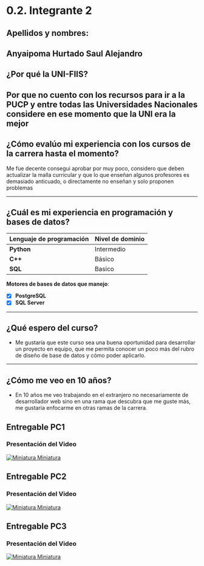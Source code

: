 # 0.2. Integrante 2
## Apellidos y nombres:

Anyaipoma Hurtado Saul Alejandro
---
## ¿Por qué la UNI-FIIS?

Por que no cuento con los recursos para ir a la PUCP y entre todas las Universidades Nacionales considere en ese momento que la UNI era la mejor
---

## ¿Cómo evalúo mi experiencia con los cursos de la carrera hasta el momento?

Me fue decente consegui aprobar por muy poco, considero que deben actualizar la malla curricular y que lo que enseñan algunos profesores es demasiado anticuado, o directamente no enseñan y solo proponen problemas

---

## ¿Cuál es mi experiencia en programación y bases de datos?

| Lenguaje de programación | Nivel de dominio |
| ------------------------ | ---------------- |
| **Python**               | Intermedio       |
| **C++**                  | Básico           |
| **SQL**                  | Basico           |

**Motores de bases de datos que manejo**:

- [x] **PostgreSQL**
- [x] **SQL Server**

---

## ¿Qué espero del curso?

- Me gustaría que este curso sea una buena oportunidad para desarrollar un proyecto en equipo, que me permita conocer un poco más del rubro de diseño de base de datos y cómo poder aplicarlo.

---

## ¿Cómo me veo en 10 años?

- En 10 años me veo trabajando en el extranjero no necesariamente de desarrollador web sino en una rama que descubra que me guste más, me gustaria enfocarme en otras ramas de la carrera.

## Entregable PC1

### Presentación del Video

[![Miniatura Miniatura](http://img.youtube.com/vi/bjbVKWkoQ5w/0.jpg)](https://www.youtube.com/watch?v=bjbVKWkoQ5w)

## Entregable PC2

### Presentación del Video

[![Miniatura Miniatura](http://img.youtube.com/vi/OeCQwyadSKU/0.jpg)](https://www.youtube.com/watch?v=OeCQwyadSKU)

## Entregable PC3

### Presentación del Video

[![Miniatura Miniatura](http://img.youtube.com/vi/qSXZKKWbZHU/0.jpg)](https://www.youtube.com/watch?qSXZKKWbZHU)